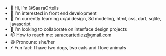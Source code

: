 - 👋 Hi, I’m @SaaraOrtells
- 👀 I’m interested in front end development
- 🌱 I’m currently learning ux/ui design, 3d modeling, html, css, dart, sqlite, javascript
- 💞️ I’m looking to collaborate on interface design projects
- 📫 How to reach me: saracoartediez@gmail.com
- 😄 Pronouns: she/her
- ⚡ Fun fact: I have two dogs, two cats and I love animals

<!---
SaaraOrtells/SaaraOrtells is a ✨ special ✨ repository because its `README.md` (this file) appears on your GitHub profile.
You can click the Preview link to take a look at your changes.
--->
